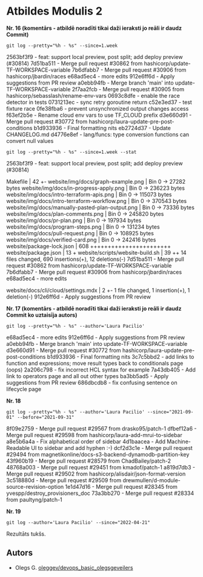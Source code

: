 # Atbildes Modulis 2

**Nr. 16 (komentārs - atbildē noradīti tikai daži ieraksti jo reāli ir daudz Commit)**
```
git log --pretty="%h - %s" --since=1.week
```
2563bf3f9 - feat: support local preview, post split; add deploy preview (#30814)
7d51ba511 - Merge pull request #30862 from hashicorp/update-TF-WORKSPACE-variable
7b6dfabb7 - Merge pull request #30906 from hashicorp/jbardin/races
e68ad5ec4 - more edits
912e6ff6d - Apply suggestions from PR review
a0ebb94fb - Merge branch 'main' into update-TF-WORKSPACE-variable
2f7aa2fcb - Merge pull request #30905 from hashicorp/sebasslash/rename-env-vars
0693c8dfe - enable the race detector in tests
0731213ec - sync retry goroutine return
c52e3ed37 - test fixture race
0fe38fba6 - prevent unsynchronized output changes access
f63ef2b5e - Rename cloud env vars to use TF_CLOUD prefix
d3e660d91 - Merge pull request #30772 from hashicorp/laura-update-pre-post-conditions
b1d933936 - Final formatting nits
eb2724d37 - Update CHANGELOG.md
d4776e8ef - lang/funcs: type conversion functions can convert null values

```
git log --pretty="%h - %s" --since=1.week --stat
```
2563bf3f9 - feat: support local preview, post split; add deploy preview (#30814)

 Makefile                                         |  42 +-
 website/img/docs/graph-example.png               | Bin 0 -> 27282 bytes
 website/img/docs/in-progress-apply.png           | Bin 0 -> 236223 bytes
 website/img/docs/intro-terraform-apis.png        | Bin 0 -> 115073 bytes
 website/img/docs/intro-terraform-workflow.png    | Bin 0 -> 370543 bytes
 website/img/docs/manually-pasted-plan-output.png | Bin 0 -> 73336 bytes
 website/img/docs/plan-comments.png               | Bin 0 -> 245820 bytes
 website/img/docs/pr-plan.png                     | Bin 0 -> 197934 bytes
 website/img/docs/program-steps.png               | Bin 0 -> 131234 bytes
 website/img/docs/pull-request.png                | Bin 0 -> 108925 bytes
 website/img/docs/verified-card.png               | Bin 0 -> 242416 bytes
 website/package-lock.json                        | 608 +++++++++++++++++++++++
 website/package.json                             |  13 +
 website/scripts/website-build.sh                 |  39 ++
 14 files changed, 690 insertions(+), 12 deletions(-)
7d51ba511 - Merge pull request #30862 from hashicorp/update-TF-WORKSPACE-variable
7b6dfabb7 - Merge pull request #30906 from hashicorp/jbardin/races
e68ad5ec4 - more edits

 website/docs/cli/cloud/settings.mdx | 2 +-
 1 file changed, 1 insertion(+), 1 deletion(-)
912e6ff6d - Apply suggestions from PR review

**Nr. 17 (komentārs - atbildē noradīti tikai daži ieraksti jo reāli ir daudz Commit ko uztaisīja autors)**
```
git log --pretty="%h - %s" --author='Laura Pacilio'
```
e68ad5ec4 - more edits
912e6ff6d - Apply suggestions from PR review
a0ebb94fb - Merge branch 'main' into update-TF-WORKSPACE-variable
d3e660d91 - Merge pull request #30772 from hashicorp/laura-update-pre-post-conditions
b1d933936 - Final formatting nits
3c7c5bbd2 - add links to function and expressions; move result types back to conditionals page (oops)
2a206c798 - fix incorrect HCL syntax for example
7a43db405 - Add link to operators page and all out other types
ba3bb5ad5 - Apply suggestions from PR review
686dbcdb8 - fix confusing sentence on lifecycle page

**Nr. 18** 
```
git log --pretty="%h - %s" --author='Laura Pacilio' --since="2021-09-01" --before="2021-09-31"
```
8f09e2759 - Merge pull request #29567 from drasko95/patch-1
dfbef12a6 - Merge pull request #29598 from hashicorp/laura-add-mrui-to-sidebar
a8e5b6a4a - Fix alphabetical order of sidebar
4d1baacea - Add Machine-Readable UI to sidebar and add hyphen :-)
dcf2d3c1e - Merge pull request #29494 from magnetikonline/docs-s3-backend-dynamodb-partition-key
43f960b19 - Merge pull request #28579 from ChadBailey/patch-2
48768a003 - Merge pull request #29451 from kmadof/patch-1
a819d7db3 - Merge pull request #29502 from hashicorp/alisdair/json-format-version
3c518880d - Merge pull request #29509 from drewmullen/d-module-source-revision-option
1e1d47d16 - Merge pull request #28345 from yvespp/destroy_provisioners_doc
73a3bb270 - Merge pull request #28334 from paultyng/patch-1

**Nr. 19**
```
git log --author='Laura Pacilio' --since="2022-04-21" 
```
Rezultāts tukšs.

## Autors

- Olegs G.  [oleggev/devops_basic_olegsgeveilers](https://github.com/oleggev/devops_basic_olegsgeveilers)